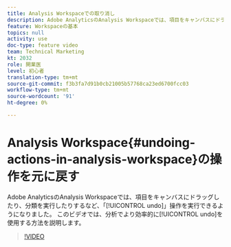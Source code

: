```yaml
---
title: Analysis Workspaceでの取り消し
description: Adobe AnalyticsのAnalysis Workspaceでは、項目をキャンバスにドラッグしたり、分類を実行したりするなどの操作を「元に戻す」ことができるようになりました。 このビデオでは、分析で元に戻す機能を使用して、より効率的に実行する方法を示します。
feature: Workspaceの基本
topics: null
activity: use
doc-type: feature video
team: Technical Marketing
kt: 2032
role: 開業医
level: 初心者
translation-type: tm+mt
source-git-commit: f3b3fa7d91b0cb21005b57768ca23ed6700fcc03
workflow-type: tm+mt
source-wordcount: '91'
ht-degree: 0%

---
```



# Analysis Workspace{#undoing-actions-in-analysis-workspace}の操作を元に戻す

Adobe AnalyticsのAnalysis Workspaceでは、項目をキャンバスにドラッグしたり、分類を実行したりするなど、「[!UICONTROL undo]」操作を実行できるようになりました。 このビデオでは、分析でより効率的に[!UICONTROL undo]を使用する方法を説明します。

>[!VIDEO](https://video.tv.adobe.com/v/23983/?quality=12)

